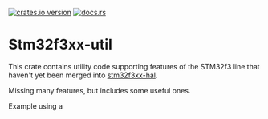 [![crates.io version](https://meritbadge.herokuapp.com/anyleaf)](https://crates.io/crates/anyleaf)
[![docs.rs](https://docs.rs/anyleaf/badge.svg)](https://docs.rs/anyleaf)

# Stm32f3xx-util

This crate contains utility code supporting features of the STM32f3 line that
haven't yet been merged into [stm32f3xx-hal](https://github.com/stm32-rs/stm32f3xx-hal).

Missing many features, but includes some useful ones.

Example using a 